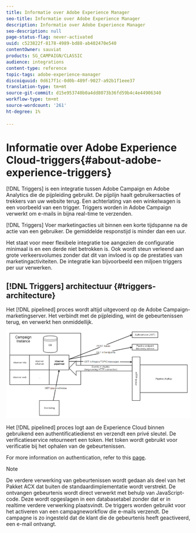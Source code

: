 ```yaml
---
title: Informatie over Adobe Experience Manager
seo-title: Informatie over Adobe Experience Manager
description: Informatie over Adobe Experience Manager
seo-description: null
page-status-flag: never-activated
uuid: c523822f-8178-4989-bd88-ab402470e540
contentOwner: sauviat
products: SG_CAMPAIGN/CLASSIC
audience: integrations
content-type: reference
topic-tags: adobe-experience-manager
discoiquuid: 0d617f1c-0d0b-489f-9027-a92b1f1eee37
translation-type: tm+mt
source-git-commit: d15e953740b0a4dd8073b36fd59b4c4e44906340
workflow-type: tm+mt
source-wordcount: '261'
ht-degree: 1%

---
```



# Informatie over Adobe Experience Cloud-triggers{#about-adobe-experience-triggers}

[!DNL Triggers] is een integratie tussen Adobe Campaign en Adobe Analytics die de pijpleiding gebruikt. De pijplijn haalt gebruikersacties of trekkers van uw website terug. Een achterlating van een winkelwagen is een voorbeeld van een trigger. Triggers worden in Adobe Campaign verwerkt om e-mails in bijna real-time te verzenden.

[!DNL Triggers] Voer marketingacties uit binnen een korte tijdspanne na de actie van een gebruiker. De gemiddelde responstijd is minder dan een uur.

Het staat voor meer flexibele integratie toe aangezien de configuratie minimaal is en een derde niet betrokken is.
Ook wordt steun verleend aan grote verkeersvolumes zonder dat dit van invloed is op de prestaties van marketingactiviteiten. De integratie kan bijvoorbeeld een miljoen triggers per uur verwerken.

## [!DNL Triggers] architectuur {#triggers-architecture}

Het [!DNL pipelined] proces wordt altijd uitgevoerd op de Adobe Campaign-marketingserver. Het verbindt met de pijpleiding, wint de gebeurtenissen terug, en verwerkt hen onmiddellijk.

![](assets/triggers_2.png)

Het [!DNL pipelined] proces logt aan de Experience Cloud binnen gebruikend een authentificatiedienst en verzendt een privé sleutel. De verificatieservice retourneert een token. Het token wordt gebruikt voor verificatie bij het ophalen van de gebeurtenissen.

For more information on authentication, refer to this [page](../../integrations/using/configuring-adobe-io.md).

>[!NOTE]
>
>De verdere verwerking van gebeurtenissen wordt gedaan als deel van het Pakket ACX dat buiten de standaardimplementatie wordt verstrekt. De ontvangen gebeurtenis wordt direct verwerkt met behulp van JavaScript-code. Deze wordt opgeslagen in een databasetabel zonder dat er in realtime verdere verwerking plaatsvindt. De triggers worden gebruikt voor het activeren van een campagneworkflow die e-mails verzendt. De campagne is zo ingesteld dat de klant die de gebeurtenis heeft geactiveerd, een e-mail ontvangt.
